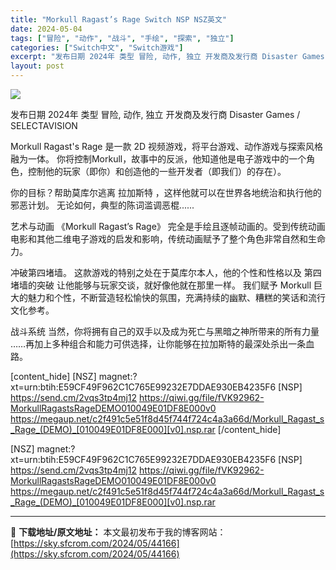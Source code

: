 ```yaml
---
title: "Morkull Ragast’s Rage Switch NSP NSZ英文"
date: 2024-05-04
tags: ["冒险", "动作", "战斗", "手绘", "探索", "独立"]
categories: ["Switch中文", "Switch游戏"]
excerpt: "发布日期 2024年 类型 冒险, 动作, 独立 开发商及发行商 Disaster Games / SELECTAVISION Morkull Ragast&#039;s Rage 是一款 2D 视频游戏，将平台游戏、动作游戏与探索风格融为一体。 你将控制Morkull，故事中的反派，他知道他是电子游戏中的一&hellip;"
layout: post
---
```


<img class="aligncenter" src="https://sky.sfcrom.com/wp-content/uploads/2024/05/20240504223431-45f5e.jpeg" />

发布日期 2024年
类型 冒险, 动作, 独立
开发商及发行商 Disaster Games / SELECTAVISION

Morkull Ragast's Rage 是一款 2D 视频游戏，将平台游戏、动作游戏与探索风格融为一体。
你将控制Morkull，故事中的反派，他知道他是电子游戏中的一个角色，控制他的玩家（即你）和创造他的一些开发者（即我们）的存在）。

你的目标？帮助莫库尔逃离 拉加斯特 ，这样他就可以在世界各地统治和执行他的邪恶计划。
无论如何，典型的陈词滥调恶棍......

艺术与动画
《Morkull Ragast’s Rage》 完全是手绘且逐帧动画的。受到传统动画电影和其他二维电子游戏的启发和影响，传统动画赋予了整个角色非常自然和生命力。

冲破第四堵墙。
这款游戏的特别之处在于莫库尔本人，他的个性和性格以及 第四堵墙的突破 让他能够与玩家交谈，就好像他就在那里一样。
我们赋予 Morkull 巨大的魅力和个性，不断营造轻松愉快的氛围，充满持续的幽默、糟糕的笑话和流行文化参考。

战斗系统
当然，你将拥有自己的双手以及成为死亡与黑暗之神所带来的所有力量 ……再加上多种组合和能力可供选择，让你能够在拉加斯特的最深处杀出一条血路。

[content_hide]
[NSZ]
magnet:?xt=urn:btih:E59CF49F962C1C765E99232E7DDAE930EB4235F6
[NSP]
https://send.cm/2vqs3tp4mj12
https://qiwi.gg/file/fVK92962-MorkullRagastsRageDEMO010049E01DF8E000v0
https://megaup.net/c2f491c5e51f8d45f744f724c4a3a66d/Morkull_Ragast_s_Rage_(DEMO)_[010049E01DF8E000][v0].nsp.rar
[/content_hide]

<!--wechatfans start-->
[NSZ]
magnet:?xt=urn:btih:E59CF49F962C1C765E99232E7DDAE930EB4235F6
[NSP]
https://send.cm/2vqs3tp4mj12
https://qiwi.gg/file/fVK92962-MorkullRagastsRageDEMO010049E01DF8E000v0
https://megaup.net/c2f491c5e51f8d45f744f724c4a3a66d/Morkull_Ragast_s_Rage_(DEMO)_[010049E01DF8E000][v0].nsp.rar
<!--wechatfans end-->

---
📖 **下载地址/原文地址：** 本文最初发布于我的博客网站：[https://sky.sfcrom.com/2024/05/44166](https://sky.sfcrom.com/2024/05/44166)
